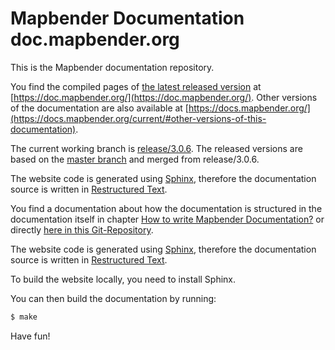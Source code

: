 # Mapbender Documentation doc.mapbender.org

This is the Mapbender documentation repository.

You find the compiled pages of [the latest released version](https://github.com/mapbender/mapbender-documentation/releases) at [https://doc.mapbender.org/](https://doc.mapbender.org/). Other versions of the documentation are also available at [https://docs.mapbender.org/](https://docs.mapbender.org/current/#other-versions-of-this-documentation).

The current working branch is [release/3.0.6](https://github.com/mapbender/mapbender-documentation/tree/release/3.0.6). The released versions are based on the [master branch](https://github.com/mapbender/mapbender-documentation/tree/master) and merged from release/3.0.6.

The website code is generated using [Sphinx](http://sphinx-doc.org/), therefore the documentation source is written in [Restructured Text](http://sphinx-doc.org/rest.html).

You find a documentation about how the documentation is structured in the documentation itself in chapter [How to write Mapbender Documentation?](http://doc.mapbender.org/en/book/development/documentation_howto.html) or directly [here in this Git-Repository](https://github.com/mapbender/mapbender-documentation/blob/master/en/book/development/documentation_howto.rst).

The website code is generated using [Sphinx](http://sphinx-doc.org/), therefore the documentation source is written in [Restructured Text](http://sphinx-doc.org/rest.html).

To build the website locally, you need to install Sphinx.

You can then build the documentation by running:

```bash
$ make
```

Have fun!